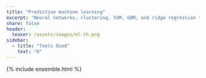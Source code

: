 ```yaml
---
title: "Predictive machine learning"
excerpt: "Neural networks, clustering, SVM, GBM, and ridge regression to predict energy generation"
share: false
header:
  teaser: /assets/images/ml-th.png
sidebar:
  - title: "Tools Used"
    text: "R"
---
```


{% include ensemble.html %}

